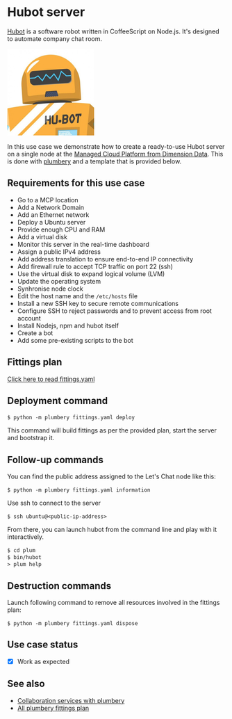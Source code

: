 # Hubot server

[Hubot](https://hubot.github.com) is a software robot written in CoffeeScript on Node.js.
It's designed to automate company chat room.

![hubot](hubot.png)

In this use case we demonstrate how to create a ready-to-use Hubot server
on a single node at the [Managed Cloud Platform from Dimension Data](http://cloud.dimensiondata.com/eu/en/).
This is done with [plumbery](https://developer.dimensiondata.com/display/PLUM/Plumbery) and a template that is provided below.

## Requirements for this use case

* Go to a MCP location
* Add a Network Domain
* Add an Ethernet network
* Deploy a Ubuntu server
* Provide enough CPU and RAM
* Add a virtual disk
* Monitor this server in the real-time dashboard
* Assign a public IPv4 address
* Add address translation to ensure end-to-end IP connectivity
* Add firewall rule to accept TCP traffic on port 22 (ssh)
* Use the virtual disk to expand logical volume (LVM)
* Update the operating system
* Synhronise node clock
* Edit the host name and the `/etc/hosts` file
* Install a new SSH key to secure remote communications
* Configure SSH to reject passwords and to prevent access from root account
* Install Nodejs, npm and hubot itself
* Create a bot
* Add some pre-existing scripts to the bot

## Fittings plan

[Click here to read fittings.yaml](fittings.yaml)

## Deployment command

    $ python -m plumbery fittings.yaml deploy

This command will build fittings as per the provided plan, start the server
and bootstrap it.

## Follow-up commands

You can find the public address assigned to the Let's Chat node like this:

    $ python -m plumbery fittings.yaml information

Use ssh to connect to the server

    $ ssh ubuntu@<public-ip-address>

From there, you can launch hubot from the command line and play with it
interactively.

    $ cd plum
    $ bin/hubot
    > plum help

## Destruction commands

Launch following command to remove all resources involved in the fittings plan:

    $ python -m plumbery fittings.yaml dispose

## Use case status

- [x] Work as expected

## See also

- [Collaboration services with plumbery](../)
- [All plumbery fittings plan](../../)

